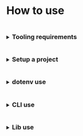 # How to use

<details>
<summary><h3 style="display: inline-block">Tooling requirements</h3></summary>

The basic use requirements:
* [NodeJS version 18+](https://nodejs.org/)
* NPM
  > There appear to be dependency mapping issues with `Yarn` v1.x.x lock files, `Typescript` and `webpack`, and specific dependencies
  > using ES modules. If you do decide to use [Yarn](https://yarnpkg.com) use the latest version.
</details>

<details>
<summary><h3 style="display: inline-block">Setup a project</h3></summary>

`weldable` makes assumptions on project structure in order to be up and moving. Many of these assumptions can be
overridden, or ignored, to fit your own preferences.

Assumptions `weldable` presets...
- `src` project directory, `Your project -> src -> your work`
- `index.(js|jsx|ts|tsx)` application prefix and possible extensions located in `src`, `Your project -> src -> index.(js|jsx|ts|tsx)` 
- `dist` directory for webpack bundle output, `Your project -> dist`
- `localhost` host name
- `port` default of `3000`

> To alter these presets see [`dotenv`](#dotenv-use) use.

#### Setup
> All setup directions are based on a MacOS experience. If Linux, or Windows, is used and
you feel the directions could be updated please open a pull request to update documentation.

**For those with experience**, to get up and running quickly...

1. Confirm you installed the correct version of [NodeJS](https://nodejs.org)
1. Confirm you added `weldable` as a `dependency` to your project
1. Make sure you have a `src` directory with at least an `index.(js|jsx|ts|tsx)`
1. Create NPM scripts that reference the `weldable` CLI
   ```
   "scripts": {
    "build": "weldable",
    "start": "weldable -e development"
   },
   ```
1. Run the NPM scripts and that's it, customize away!

**And for those with less experience**, directions for all...

1. Confirm you installed the correct version of [NodeJS](https://nodejs.org/). The current minimum NodeJS version is noted on the main [README.md](./README.md)
1. Create a new directory, open your terminal and change directories into it
   ```
   $ cd ./[new_directory]
   ```
1. Create your `package.json` file. You can use the terminal to initialize the project, you'll be asked questions (there are defaults, just hit enter or fill them out)...
   ```
   $ npm init
   ```
1. After creating `package.json`. Add `weldable` as a `devDependency` via the terminal
   ```
   $ npm i weldable --save-dev
   ```
1. Next, add a `src` directory to your new directory, like `new_directory -> src`
1. Next, add an `index.js` file to `src`, like `new_directory -> src -> index.js`
1. Add the following contents to `index.js`
   ```
   const body = document.querySelector('BODY');
   const div = document.createElement('div');
   div.innerText = `hello world`;
   body.appendChild(div);
   ```
1. To get everything running, we need to add some NPM scripts inside the `package.json` `scripts` section
   ```
   "scripts": {
    "build": "weldable",
    "start": "weldable -e development"
   },
   ```
1. Next, in the terminal, lets run the development mode.
   ```
   $ npm start
   ```
   > If everything is working correctly you should see messaging telling you where files are running.
   >
   > If everything did NOT work, you may receive messaging from `weldable`, or `webpack`, explaining what the issue is.
   > If you receive no error messaging a standard practice is to reconfirm you have the correct tooling installed and walk
   > back through the previous steps.
1. Finally, in the terminal, we'll create our bundle
   ```
   $ npm run build
   ```
   > If everything is working correctly you should see messaging telling you basic bundle stats and a successful completion message.
   > You can access your bundle under the `dist` directory.
   >
   > If things are NOT working, `weldable` and `webpack` should provide messaging to help you
   > debug why your bundle isn't being compiled 


</details>

<details>
<summary><h3 style="display: inline-block">dotenv use</h3></summary>

`weldable` makes use of dotenv parameters for aspects of webpack configuration overrides.
> Instead of dotenv files you can choose to export parameters via the terminal

#### dotenv via terminal
Using the terminal to handle dotenv parameters
Set a parameter
```shell
export YOUR_DOTENV_PARAM="lorem ipsum"; echo $YOUR_DOTENV_PARAM
```
Unset a parameter
```shell
unset YOUR_DOTENV_PARAM; echo $YOUR_DOTENV_PARAM
```

#### dotenv via files
dotenv files are structured to cascade, similar to stylesheets. Each additional dotenv file builds settings from a root `.env` file.

```
 .env = base dotenv file settings
 .env.local = local settings overrides that enhance the base .env settings
 .env -> .env.development = development settings that enhances the base .env settings
 .env -> .env.development.local = local run development settings that enhances the base .env and .env.development settings
 .env -> .env.production = build modifications associated with all environments
 .env -> .env.production.local = local run build modifications that enhance the base .env and .env.production settings
```

In certain instances it is encouraged that you `.gitignore` all dotenv files since they can contain application settings.
For this framework, however, we encourage application settings being applied to `.env*.local` files and adding 2 entries
to your project's `.gitignore`

```
!.env
.env*.local
```

This allows you to have both local settings that are NOT checked in, and settings that are.

**Available dotenv parameters**

`weldable` makes use of exposed dotenv parameters to handle webpack configuration settings...

| dotenv parameter               | definition                                                                                                                                                                                                                                                                                                                                                                   | default value |
|--------------------------------|------------------------------------------------------------------------------------------------------------------------------------------------------------------------------------------------------------------------------------------------------------------------------------------------------------------------------------------------------------------------------|---------------|
| RELATIVE_DIRNAME (*read only*) | A dynamically build populated string reference for the root context path                                                                                                                                                                                                                                                                                                     |               |
| APP_INDEX_PREFIX               | A static string for the webpack application entry file `[APP_INDEX_PREFIX].[ext]`                                                                                                                                                                                                                                                                                            | index         |
| DIST_DIR                       | A static string for the webpack build output directory                                                                                                                                                                                                                                                                                                                       | ./dist        |
| HOST                           | A static string for the webpack dev server host                                                                                                                                                                                                                                                                                                                              | localhost     |
| HTML_INDEX_DIR                 | A static string referencing what directory your `index.html` file is located. If there is no `index.html`, webpack is nice, it'll create one for you.                                                                                                                                                                                                                        | ./src         |
| NODE_ENV                       |                                                                                                                                                                                                                                                                                                                                                                              |               |
| PORT                           | A static number for the webpack dev server port                                                                                                                                                                                                                                                                                                                              | 3000          |
| OPEN_PATH                      | A static string for the webpack dev server browser open path                                                                                                                                                                                                                                                                                                                 |               |
| PUBLIC_PATH                    | A static string for the webpack output base expected path of your application. **Tip: This parameter can cause `webpack` to reference an incorrect path, specifically for static assets and your bundle output, resulting in `404`s and hair-pulling during development, see [`webpack` docs for more info](https://webpack.js.org/configuration/output/#outputpublicpath)** | /             |
| PUBLIC_URL                     | A static string alias for PUBLIC_PATH                                                                                                                                                                                                                                                                                                                                        | /             |
| SRC_DIR                        | A static string for application source directory                                                                                                                                                                                                                                                                                                                             | ./src         |
| STATIC_DIR                     | A static string associated with the directory containing static build assets. We've generally used this directory for files included directly in `index.html`, and resources included with XHR. **Warning: importing, or requiring, assets from this directory to within the `SRC_DIR` WILL cause webpack to attempt bundling the asset along with copying it!**             |               |
| UI_NAME                        | A static string title for `index.html`. `index.html` being a file you, or webpack, creates within the STATIC_DIR                                                                                                                                                                                                                                                             |               |

> Technically all dotenv parameters are strings. When consuming them it is important to cast them accordingly.
</details>

<details>
<summary><h3 style="display: inline-block">CLI use</h3></summary>

Basic CLI functionality can also be viewed under a simple terminal command
```shell
$ weldable -h
```

#### Options
| CLI OPTION     | DESCRIPTION                                                                                                                                                                                                                                         | CHOICES                                                                | DEFAULT      |
|----------------|-----------------------------------------------------------------------------------------------------------------------------------------------------------------------------------------------------------------------------------------------------|------------------------------------------------------------------------|--------------|
| -e, --env      | Use a default configuration type if NODE_ENV is not set to the available choices of "development" and "production"                                                                                                                                  | development, production                                                | production   |
| -l, --loader   | Preprocess loader, use the classic JS (babel-loader), TS (ts-loader), or "none" to use webpack defaults, or a different loader.                                                                                                                     | js, ts, none                                                           | js           |
| -s, --stats    | Output JSON webpack bundle stats for use with "webpack-bundle-analyzer". Use the default or enter a relative path and filename                                                                                                                      |                                                                        | ./stats.json |
| --tsconfig     | Generate a base tsconfig from one of the available NPM @tsconfig/[base]. An existing tsconfig.json will override this option, see "tsconfig-opt". This option can be run without running webpack.                                                   | create-react-app, node18, node20, react-native, recommended, strictest |              |
| --tsconfig-opt | Regenerate or merge a tsconfig. Useful if a tsconfig already exists. Requires the use of "tsconfig" option                                                                                                                                          | merge, regen                                                           | regen        |
| -x, --extend   | Extend, or override, the default configs with your own relative path webpack configs using webpack merge. Configuration can be a callback that returns a webpack config object, available dotenv parameters are returned as the callback parameter. |                                                                        |              |
| -h, --help     |                                                                                                                                                                                                                                                     |                                                                        |              |
| -v, --version  |                                                                                                                                                                                                                                                     |                                                                        |              |

#### Use the CLI with NPM scripts
CLI usage can be placed under NPM scripts

A basic development start, and production build, using your own scripts

   ```js
   "scripts": {
     "start": "weldable -e development",
     "build": "weldable"
   }
   ```

A development start, and production build, using your own webpack configurations merged with the defaults.

   ```js
   "scripts": {
     "start": "weldable -e development -x ./webpack.yourCustomBuild.js -x ./webpack.developmentBuild.js",
     "build": "weldable -x ./webpack.yourCustomBuild.js -x ./webpack.productionBuild.js"
   }
   ```
</details>

<details>
<summary><h3 style="display: inline-block">Lib use</h3></summary>

The `lib` aspect of `weldable` is exported as CommonJS and is intended to be run as part of your build process without the need to install many additional packages.

Two primary things are exposed through `weldable`...
- packages, such as `webpack-merge`
- and `weldable` "helper" functions

Example use within build files...
```
const { dotenv } = require('weldable');

const dotenvFunc = dotenv.[FUNC];
```

#### Exposed packages
See our [package.json](./package.json) `dependencies` for exposed packages.

You can also use the `weldable` namespace, or you can always call the package directly...
```
const packages = require('weldable/lib/packages');

const aPackage = packages.[PACKAGE_NAME];
```

**Heads up**
- Packages is kept separated from `weldable` functions due to ES module loading. Certain packages do but others don't provide modules which can cause issues with tooling, such as `Jest`.
- Every package has 2 exported aspects, the `required` package and a `require.resolve`
- We do not provide package use documentation. For package use review associated package.
- All packages retain their respective license. It is your responsibility to use said packages accordingly.

> The `weldable` lib bundles a [`txt` resource](./lib/packagesLicenses.txt) containing available license materials.

| PACKAGES                     | EXPOSED NAME                                                |
|------------------------------|-------------------------------------------------------------|
| @babel/core                  | babelCore, babelCoreResolve                                 |
| @tsconfig/create-react-app   | N/A                                                         |
| @tsconfig/node18             | N/A                                                         |
| @tsconfig/node20             | N/A                                                         |
| @tsconfig/react-native       | N/A                                                         |
| @tsconfig/recommended        | N/A                                                         |
| @tsconfig/strictest          | N/A                                                         |
| babel-loader                 | babelLoader, babelLoaderResolve                             |
| copy-webpack-plugin          | CopyWebpackPlugin, CopyWebpackPluginResolve                 |
| css-loader                   | cssLoader, cssLoaderResolve                                 |
| css-minimizer-webpack-plugin | CssMinimizerWebpackPlugin, CssMinimizerWebpackPluginResolve |
| dotenv                       | dotenv, dotenvResolve                                       |
| dotenv-expand                | dotenvExpand, dotenvExpandResolve                           |
| dotenv-webpack               | dotenvWebpack, dotenvWebpackResolve                         |
| eslint-webpack-plugin        | EslintWebpackPlugin, EslintWebpackPluginResolve             |
| html-replace-webpack-plugin  | htmlReplaceWebpackPlugin, htmlReplaceWebpackPluginResolve   |
| html-webpack-plugin          | HtmlWebpackPlugin, HtmlWebpackPluginResolve                 |
| less                         | less, lessResolve                                           | 
| less-loader                  | lessLoader, lessLoaderResolve                               |
| mini-css-extract-plugin      | MiniCssExtractPlugin, MiniCssExtractPluginResolve           |
| mini-svg-data-uri            | miniSvgDataUri, miniSvgDataUriResolve                       |
| rimraf                       | rimraf, rimrafResolve                                       |
| sass                         | sass, sassResolve                                           |
| sass-loader                  | sassLoader, sassLoaderResolve                               |
| style-loader                 | styleLoader, styleLoaderResolve                             |
| terser-webpack-plugin        | TerserWebpackPlugin, TerserWebpackPluginResolve             |
| ts-loader                    | tsLoader, tsLoaderResolve                                   |
| tslib                        | tslib, tslibResolve                                         |
| typescript                   | typescript, typescriptResolve                               |
| webpack                      | webpack, webpackResolve                                     |
| webpack-bundle-analyzer      | webpackBundleAnalyzer, webpackBundleAnalyzerResolve         |
| webpack-cli                  | WebpackCli, WebpackCliResolve                               |
| webpack-dev-server           | WebpackDevServer, WebpackDevServerResolve                   |
| webpack-merge                | webpackMerge, webpackMergeResolve                           |

An example webpack config rules loader using the provided `require.resolve`...
```
const { cssLoaderResolve, MiniCssExtractPlugin, sassLoaderResolve } = require('weldable/lib/packages');

module.exports = ({ SRC_DIR } = {}) => ({
  module: {
    rules: [
      {
        test: /\.(sa|sc)ss$/i,
        use: [MiniCssExtractPlugin.loader, cssLoaderResolve, sassLoaderResolve]
      }
    ]
  }
});
```


#### Exposed weldable functions

`weldable` exposes limited helper functions

You can access the functions like so...
```
const { dotenv } = require('weldable');

const dotenvFunc = dotenv.[FUNC];
```

| HELPER                                                                                               | EXPOSED NAME                         | DESCRIPTION                                                                                                                                                                     |
|------------------------------------------------------------------------------------------------------|--------------------------------------|---------------------------------------------------------------------------------------------------------------------------------------------------------------------------------|
| [dotenv](./src/README.md#module_dotenv)                                                              | dotenv                               | An object group of helper functions designed to consume dotenv files. Useful for implementing your own dotenv parameters used during testing, or for a standalone webpack build |
| [dotenv.setupDotenvFilesForEnv](./src/README.md#module_dotenv..setupDotenvFilesForEnv)               | dotenv.setupDotenvFilesForEnv        | A function for use with non-webpack configurations. Access local and specific dotenv file parameters. Failed or missing parameters return an empty string.                      |
| [dotenv.setupWebpackDotenvFilesForEnv](./src/README.md#module_dotenv..setupWebpackDotenvFilesForEnv) | dotenv.setupWebpackDotenvFilesForEnv | A function for use with webpack configurations. Set multiple webpack dotenv file parameters during configuration and build.                                                     |

**Examples**

Example usage with Jest, `setupTests.js`. This will allow the use of `.env.test` and `.env.test.local` files.
```
/**
 * Set dotenv params for use during testing.
 */
setupDotenvFilesForEnv({ env: 'test' });
```

Example usage with a webpack build configuration. The associated dotenv files would be
- `.env`
- `.env.local`
- `.env.loremIpsum`
- `.env.loremIpsum.local`

```
const { dotenv } = require('weldable');
const { setupDotenvFilesForEnv, setupWebpackDotenvFilesForEnv } = dotenv;

process.env.NODE_ENV='development';

const {
  RELATIVE_DIRNAME,
  DIST_DIR
  HOST
  NODE_ENV
  PORT
  OPEN_PATH
  PUBLIC_PATH
  PUBLIC_URL
  SRC_DIR
  STATIC_DIR
} = setupDotenvFilesForEnv({
  env: 'loremIpsum',
  relativePath: process.cwd()
});

const webpackProduction = {
...
  plugins: [
    ...setupWebpackDotenvFilesForEnv({
      directory: RELATIVE_DIRNAME,
      env: NODE_ENV
    }),
...
};
``` 

> `setupDotenvFilesForEnv` falls back to creating a NODE_ENV parameter if one is not already set. It is
> recommended if you decide to use webpack and a non-standard env beyond `development` or `production` you
> also export a NODE_ENV=development or NODE_ENV=production to avoid issues.

</details>
